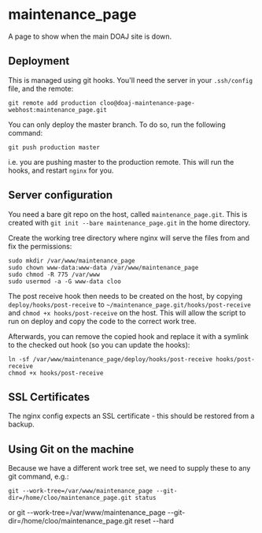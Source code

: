 # maintenance_page
A page to show when the main DOAJ site is down.

## Deployment

This is managed using git hooks. You'll need the server in your ```.ssh/config``` file,
and the remote:

    git remote add production cloo@doaj-maintenance-page-webhost:maintenance_page.git

You can only deploy the master branch. To do so, run the following command:

    git push production master
    
i.e. you are pushing master to the production remote. This will run the hooks, and
restart ```nginx``` for you.

## Server configuration

You need a bare git repo on the host, called ```maintenance_page.git```. This is created
with ```git init --bare maintenance_page.git``` in the home directory.

Create the working tree directory where nginx will serve the files from and fix the
permissions:

    sudo mkdir /var/www/maintenance_page
    sudo chown www-data:www-data /var/www/maintenance_page
    sudo chmod -R 775 /var/www
    sudo usermod -a -G www-data cloo

The post receive hook then needs to be created on the host, by copying
```deploy/hooks/post-receive``` to ```~/maintenance_page.git/hooks/post-receive``` and
```chmod +x hooks/post-receive``` on the host. This will allow the script to run on
deploy and copy the code to the correct work tree.

Afterwards, you can remove the copied hook and replace it with a symlink to the checked
out hook (so you can update the hooks):

    ln -sf /var/www/maintenance_page/deploy/hooks/post-receive hooks/post-receive
    chmod +x hooks/post-receive
    
## SSL Certificates

The nginx config expects an SSL certificate - this should be restored from a backup.

## Using Git on the machine

Because we have a different work tree set, we need to supply these to any git command, e.g.:

    git --work-tree=/var/www/maintenance_page --git-dir=/home/cloo/maintenance_page.git status
or
    git --work-tree=/var/www/maintenance_page --git-dir=/home/cloo/maintenance_page.git reset --hard
